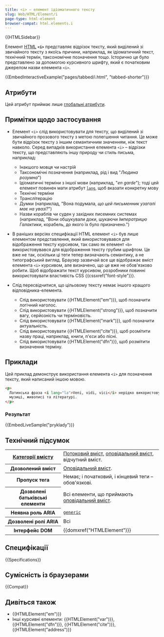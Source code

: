 ```yaml
---
title: <i> – елемент ідіоматичного тексту
slug: Web/HTML/Element/i
page-type: html-element
browser-compat: html.elements.i
---
```


{{HTMLSidebar}}

Елемент [HTML](/uk/docs/Web/HTML) **`<i>`** представляє відрізок тексту, який виділений зі звичайного тексту з якоїсь причини, наприклад, як ідіоматичний текст, технічний термін, таксономічне позначення тощо. Історично це було представлено за допомогою курсивного шрифту, який є початковим джерелом назви елемента `<i>`.

{{EmbedInteractiveExample("pages/tabbed/i.html", "tabbed-shorter")}}

## Атрибути

Цей атрибут приймає лише [глобальні атрибути](/uk/docs/Web/HTML/Global_attributes).

## Примітки щодо застосування

- Елемент `<i>` слід використовувати для тексту, що виділений зі звичайного прозового тексту з метою полегшення читання. Це може бути відрізок тексту з іншим семантичним значенням, ніж текст навколо. Серед випадків використання елемента `<i>` – відрізки тексту, що представляють іншу природу чи стиль письма, наприклад:

  - Інакшого мовця чи настрій
  - Таксономічні позначення (наприклад, рід і вид "_Людина розумна_")
  - Ідіоматичні терміни з іншої мови (наприклад, "_en garde_"); тоді цей елемент повинен мати атрибут [`lang`](/uk/docs/Web/HTML/Global_attributes#lang), щоб вказати конкретну мову
  - Технічні терміни
  - Транслітерацію
  - Думки (наприклад, "Вона подумала, _що цей письменник узагалі має на увазі?_")
  - Назви кораблів чи суден у західних писемних системах (наприклад, "Вони обшукували доки, шукаючи _Імператрицю Галактики_, корабель, до якого їх було призначено.")

- В раніших версіях специфікації HTML елемент `<i>` був лише елементом представлення, який використовувався для відображення тексту курсивом, так само як елемент `<b>` використовувався для відображення тексту грубим шрифтом. Це вже не так, оскільки ці теги тепер визначають семантику, а не типографський вигляд. Браузер зазвичай все ще відображає вміст елемента `<i>` курсивом, але визначено, що це вже не обов'язково робити. Щоб відображати текст курсивом, розробники повинні використовувати властивість CSS {{cssxref("font-style")}}.
- Слід пересвідчитися, що цільовому тексту немає іншого кращого відповідника-елемента.

  - Слід використовувати {{HTMLElement("em")}}, щоб позначити логічний наголос.
  - Слід використовувати {{HTMLElement("strong")}}, щоб позначити вагу, серйозність чи терміновість.
  - Слід використовувати {{HTMLElement("mark")}}, щоб позначити актуальність.
  - Слід використовувати {{HTMLElement("cite")}}, щоб розмітити назву праці, наприклад, книги, п'єси або пісні.
  - Слід використовувати {{HTMLElement("dfn")}}, щоб розмітити визначення терміну.

## Приклади

Цей приклад демонструє використання елемента `<i>` для позначення тексту, який написаний іншою мовою.

```html
<p>
  Латинська фраза <i lang="la">Veni, vidi, vici</i> нерідко використовується в
  музиці, живописі та літературі.
</p>
```

### Результат

{{EmbedLiveSample("pryklady")}}

## Технічний підсумок

<table class="properties">
  <tbody>
    <tr>
      <th scope="row">
        <a href="/uk/docs/Web/HTML/Content_categories"
          >Категорії вмісту</a
        >
      </th>
      <td>
        <a href="/uk/docs/Web/HTML/Content_categories#potokovyi-vmist"
          >Потоковий вміст</a
        >,
        <a href="/uk/docs/Web/HTML/Content_categories#opovidalnyi-vmist"
          >оповідальний вміст</a
        >, відчутний вміст.
      </td>
    </tr>
    <tr>
      <th scope="row">Дозволений вміст</th>
      <td>
        <a href="/uk/docs/Web/HTML/Content_categories#opovidalnyi-vmist"
          >Оповідальний вміст</a
        >.
      </td>
    </tr>
    <tr>
      <th scope="row">Пропуск тега</th>
      <td>Немає; і початковий, і кінцевий теги – обов'язкові.</td>
    </tr>
    <tr>
      <th scope="row">Дозволені батьківські елементи</th>
      <td>
        Всі елементи, що приймають
        <a href="/uk/docs/Web/HTML/Content_categories#opovidalnyi-vmist"
          >оповідальний вміст</a
        >.
      </td>
    </tr>
    <tr>
      <th scope="row">Неявна роль ARIA</th>
      <td>
        <code
          ><a href="/uk/docs/Web/Accessibility/ARIA/Roles/generic_role"
            >generic</a
          ></code
        >
      </td>
    </tr>
    <tr>
      <th scope="row">Дозволені ролі ARIA</th>
      <td>Всі</td>
    </tr>
    <tr>
      <th scope="row">Інтерфейс DOM</th>
      <td>{{domxref("HTMLElement")}}</td>
    </tr>
  </tbody>
</table>

## Специфікації

{{Specifications}}

## Сумісність із браузерами

{{Compat}}

## Дивіться також

- {{HTMLElement("em")}}
- Інші курсивні елементи: {{HTMLElement("var")}}, {{HTMLElement("dfn")}}, {{HTMLElement("cite")}}, {{HTMLElement("address")}}
